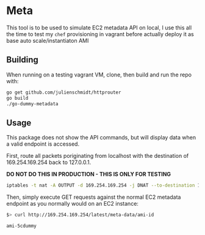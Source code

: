 # Meta

This tool is to be used to simulate EC2 metadata API on local, I use this all the time to
test my `chef` provisioning in vagrant before actually deploy it as base auto scale/instantiaton AMI

## Building

When running on a testing vagrant VM, clone, then build and run the repo with:

```bash
go get github.com/julienschmidt/httprouter
go build
./go-dummy-metadata
```

## Usage

This package does not show the API commands, but will display data when a valid endpoint is accessed.

First, route all packets poriginating from localhost with the destination of 169.254.169.254 back to 127.0.0.1.

**DO NOT DO THIS IN PRODUCTION - THIS IS ONLY FOR TESTING**

```bash
iptables -t nat -A OUTPUT -d 169.254.169.254 -j DNAT --to-destination 127.0.0.1
```

Then, simply execute GET requests against the normal EC2 metadata endpoint as you normally would on an EC2 instance:

```bash
$> curl http://169.254.169.254/latest/meta-data/ami-id

ami-5cdummy
```